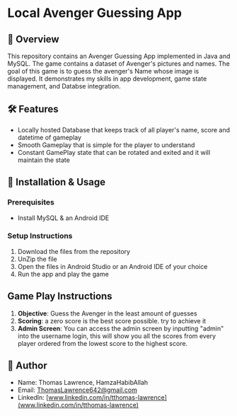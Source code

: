 # Local Avenger Guessing App

## 🚀 Overview
This repository contains an Avenger Guessing App implemented in Java and MySQL. The game contains a dataset of Avenger's pictures and names. The goal of this game is to guess the avenger's Name whose image is displayed. It demonstrates my skills in app development, game state management, and Databse integration.

## 🛠️ Features
- Locally hosted Database that keeps track of all player's name, score and datetime of gameplay
- Smooth Gameplay that is simple for the player to understand
- Constant GamePlay state that can be rotated and exited and it will maintain the state

## 🔧 Installation & Usage

### Prerequisites
- Install MySQL & an Android IDE

### Setup Instructions
1. Download the files from the repository
2. UnZip the file
3. Open the files in Android Studio or an Android IDE of your choice
4. Run the app and play the game

## Game Play Instructions
1. **Objective**: Guess the Avenger in the least amount of guesses
2. **Scoring**: a zero score is the best score possible. try to achieve it
3. **Admin Screen**: You can access the admin screen by inputting "admin" into the username login, this will show you all the scores from every player ordered from the lowest score to the highest score.

## 👤 Author
- Name: Thomas Lawrence, HamzaHabibAllah
- Email: [ThomasLawrence642@gmail.com](mailto:thomaslawrence642@gmail.com)
- LinkedIn: [www.linkedin.com/in/tthomas-lawrence](www.linkedin.com/in/tthomas-lawrence)
